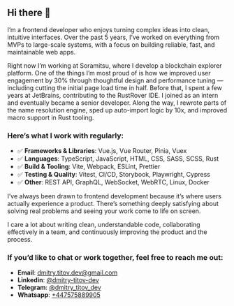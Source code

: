## Hi there 👋

I’m a frontend developer who enjoys turning complex ideas into clean, intuitive interfaces. Over the past 5 years, I’ve worked on everything from MVPs to large-scale systems, with a focus on building reliable, fast, and maintainable web apps.

Right now I’m working at Soramitsu, where I develop a blockchain explorer platform. One of the things I’m most proud of is how we improved user engagement by 30% through thoughtful design and performance tuning — including cutting the initial page load time in half. Before that, I spent a few years at JetBrains, contributing to the RustRover IDE. I joined as an intern and eventually became a senior developer. Along the way, I rewrote parts of the name resolution engine, sped up auto-import logic by 10x, and improved macro support in Rust tooling.

### Here’s what I work with regularly:
* ✅ **Frameworks & Libraries**: Vue.js, Vue Router, Pinia, Vuex
* ✅ **Languages**: TypeScript, JavaScript, HTML, CSS, SASS, SCSS, Rust
* ✅ **Build & Tooling**: Vite, Webpack, ESLint, Prettier
* ✅ **Testing & Quality**: Vitest, CI/CD, Storybook, Playwright, Cypress
* ✅ **Other**: REST API, GraphQL, WebSocket, WebRTC, Linux, Docker

I’ve always been drawn to frontend development because it’s where users actually experience a product. There’s something deeply satisfying about solving real problems and seeing your work come to life on screen.

I care a lot about writing clean, understandable code, collaborating effectively in a team, and continuously improving the product and the process.

### If you’d like to chat or work together, feel free to reach me out:
* **Email**: [dmitry.titov.dev@gmail.com](mailto:dmitry.titov.dev@gmail.com)
* **Linkedin**: [@dmitry-titov-dev](https://www.linkedin.com/in/dmitry-titov-dev/)
* **Telegram**: [@dmitry_titov_dev](https://t.me/dmitry_titov_dev)
* **Whatsapp**: [+447575889905](https://wa.me/+447575889905)
